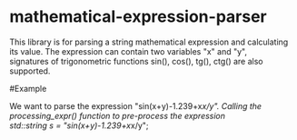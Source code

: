 # mathematical-expression-parser

This library is for parsing a string mathematical expression and calculating its value. The expression can contain two variables "x" and "y",   
signatures of trigonometric functions sin(), cos(), tg(), ctg() are also supported.   

#Example

We want to parse the expression "sin(x+y)-1.239+x*x/y". Calling the processing_expr() function to pre-process the expression   
    std::string s = "sin(x+y)-1.239+x*x/y";   
